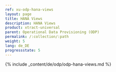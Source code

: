 ```yaml
---
ref: xu-odp-hana-views
layout: page
title: HANA Views
description: HANA Views
product: xtract-universal
parent: Operational Data Provisioning (ODP)
permalink: /:collection/:path
weight: 5
lang: de_DE
progressstate: 5
---
```


{% include _content/de/odp/odp-hana-views.md %} 
